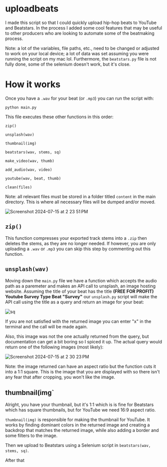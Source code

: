 
# uploadbeats

I made this script so that I could quickly upload hip-hop beats to YouTube and Beatstars. In the process I added some cool features that may be useful to other producers who are looking to automate some of the beatmaking process. 

Note: a lot of the variables, file paths, etc., need to be changed or adjusted to work on your local device; a lot of data was set assuming you were running the script on my mac lol. Furthermore, the `beatstars.py` file is not fully done, some of the selenium doesn't work, but it's close. 

# How it works
Once you have a `.wav` for your beat (or `.mp3`) you can run the script with:
```
python main.py
```
This file executes these other functions in this order:
```
zip()

unsplash(wav)

thumbnail(img)

beatstars(wav, stems, sq)

make_video(wav, thumb)

add_audio(wav, video)

youtube(wav, beat, thumb) 

clean(files)
```
Note: all relevant files must be stored in a folder titled `content` in the main directory. This is where all necessary files will be dumped and/or moved.

![Screenshot 2024-07-15 at 2 23 51 PM](https://github.com/user-attachments/assets/c17f9353-e517-4056-8355-c9f60a582c36)


## `zip()`
This function compresses your exported track stems into a `.zip` then deletes the stems, as they are no longer needed. If however, you are only uploading a `.wav` or `.mp3` you can skip this step by commenting out this function. 

## `unsplash(wav)`
Moving down the `main.py` file we have a function which accepts the audio path as a paremeter and makes an API call to unsplash, an image hosting website. Assuming the title of your beat has the title **(FREE FOR PROFIT) Youtube Survey Type Beat "Survey"** our `unsplash.py` script will make the API call using the title as a query and return an image for your beat:

![sq](https://github.com/user-attachments/assets/f7fc7ed9-4078-47d9-9cc4-fed8c4e8f2cb)

If you are not satisfied with the returned image you can enter "x" in the terminal and the call will be made again.

Also, this image was not the one actually returned from the query, but documentation can get a bit boring so I spiced it up. The actual query would return one of the following images (most likely):

![Screenshot 2024-07-15 at 2 30 23 PM](https://github.com/user-attachments/assets/bc2cb1f3-6c42-4dac-8ca2-f9184b44692f)

Note: the image returned can have an aspect ratio but the function cuts it into a 1:1 square. This is the image that you are displayed with so there isn't any fear that after cropping, you won't like the image. 

## thumbnail(img`
Alright, you have your thumbnail, but it's 1:1 which is is fine for Beatstars which has square thumbnails, but for YouTube we need 16:9 aspect ratio.

`thumbnail(img)` is responsible for making the thumbnail for YouTube. It works by finding dominant colors in the returned image and creating a backdrop that matches the returned image, while also adding a border and some filters to the image. 

Then we upload to Beatstars using a Selenium script in `beatstars(wav, stems, sq)`.

After that 


